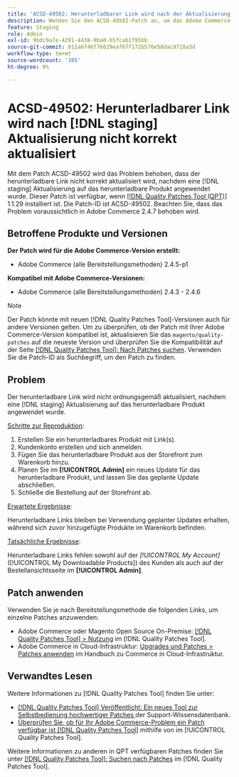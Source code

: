 ```yaml
---
title: 'ACSD-49502: Herunterladbarer Link wird nach der Aktualisierung  [!DNL staging]  aktualisiert'
description: Wenden Sie den ACSD-49502-Patch an, um das Adobe Commerce-Problem zu beheben, bei dem der herunterladbare Link nach der  [!DNL staging]  eines Updates auf das herunterladbare Produkt nicht korrekt aktualisiert wird.
feature: Staging
role: Admin
exl-id: 9bdc9a7e-4291-4438-9ba0-65fcab1f95bb
source-git-commit: 011a6f46f76029eaf67f172b576e58dac9710a3d
workflow-type: tm+mt
source-wordcount: '385'
ht-degree: 0%

---
```


# ACSD-49502: Herunterladbarer Link wird nach [!DNL staging] Aktualisierung nicht korrekt aktualisiert

Mit dem Patch ACSD-49502 wird das Problem behoben, dass der herunterladbare Link nicht korrekt aktualisiert wird, nachdem eine [!DNL staging] Aktualisierung auf das herunterladbare Produkt angewendet wurde. Dieser Patch ist verfügbar, wenn [[!DNL Quality Patches Tool (QPT)]](https://experienceleague.adobe.com/en/docs/commerce-operations/tools/quality-patches-tool/quality-patches-tool-to-self-serve-quality-patches) 1.1.29 installiert ist. Die Patch-ID ist ACSD-49502. Beachten Sie, dass das Problem voraussichtlich in Adobe Commerce 2.4.7 behoben wird.

## Betroffene Produkte und Versionen

**Der Patch wird für die Adobe Commerce-Version erstellt:**

* Adobe Commerce (alle Bereitstellungsmethoden) 2.4.5-p1

**Kompatibel mit Adobe Commerce-Versionen:**

* Adobe Commerce (alle Bereitstellungsmethoden) 2.4.3 - 2.4.6

>[!NOTE]
>
>Der Patch könnte mit neuen [!DNL Quality Patches Tool]-Versionen auch für andere Versionen gelten. Um zu überprüfen, ob der Patch mit Ihrer Adobe Commerce-Version kompatibel ist, aktualisieren Sie das `magento/quality-patches` auf die neueste Version und überprüfen Sie die Kompatibilität auf der Seite [[!DNL Quality Patches Tool]: Nach Patches suchen](https://experienceleague.adobe.com/tools/commerce-quality-patches/index.html). Verwenden Sie die Patch-ID als Suchbegriff, um den Patch zu finden.

## Problem

Der herunterladbare Link wird nicht ordnungsgemäß aktualisiert, nachdem eine [!DNL staging] Aktualisierung auf das herunterladbare Produkt angewendet wurde.

<u>Schritte zur Reproduktion</u>:

1. Erstellen Sie ein herunterladbares Produkt mit Link(s).
1. Kundenkonto erstellen und sich anmelden.
1. Fügen Sie das herunterladbare Produkt aus der Storefront zum Warenkorb hinzu.
1. Planen Sie im **[!UICONTROL Admin]** ein neues Update für das herunterladbare Produkt, und lassen Sie das geplante Update abschließen.
1. Schließe die Bestellung auf der Storefront ab.

<u>Erwartete Ergebnisse</u>:

Herunterladbare Links bleiben bei Verwendung geplanter Updates erhalten, während sich zuvor hinzugefügte Produkte im Warenkorb befinden.

<u>Tatsächliche Ergebnisse</u>:

Herunterladbare Links fehlen sowohl auf der *[!UICONTROL My Account]* ([!UICONTROL My Downloadable Products]) des Kunden als auch auf der Bestellansichtsseite im **[!UICONTROL Admin]**.

## Patch anwenden

Verwenden Sie je nach Bereitstellungsmethode die folgenden Links, um einzelne Patches anzuwenden:

* Adobe Commerce oder Magento Open Source On-Premise: [[!DNL Quality Patches Tool] > Nutzung](/help/tools/quality-patches-tool/usage.md) im [!DNL Quality Patches Tool].
* Adobe Commerce in Cloud-Infrastruktur: [Upgrades und Patches > Patches anwenden](https://experienceleague.adobe.com/docs/commerce-cloud-service/user-guide/develop/upgrade/apply-patches.html) im Handbuch zu Commerce in Cloud-Infrastruktur.

## Verwandtes Lesen

Weitere Informationen zu [!DNL Quality Patches Tool] finden Sie unter:

* [[!DNL Quality Patches Tool] Veröffentlicht: Ein neues Tool zur Selbstbedienung hochwertiger Patches ](https://experienceleague.adobe.com/en/docs/commerce-operations/tools/quality-patches-tool/quality-patches-tool-to-self-serve-quality-patches) der Support-Wissensdatenbank.
* [Überprüfen Sie, ob für Ihr Adobe Commerce-Problem ein Patch verfügbar ist [!DNL Quality Patches Tool]](/help/tools/quality-patches-tool/patches-available-in-qpt/check-patch-for-magento-issue-with-magento-quality-patches.md) mithilfe von im [!UICONTROL Quality Patches Tool].


Weitere Informationen zu anderen in QPT verfügbaren Patches finden Sie unter [[!DNL Quality Patches Tool]: Suchen nach Patches](https://experienceleague.adobe.com/tools/commerce-quality-patches/index.html) im [!DNL Quality Patches Tool].
